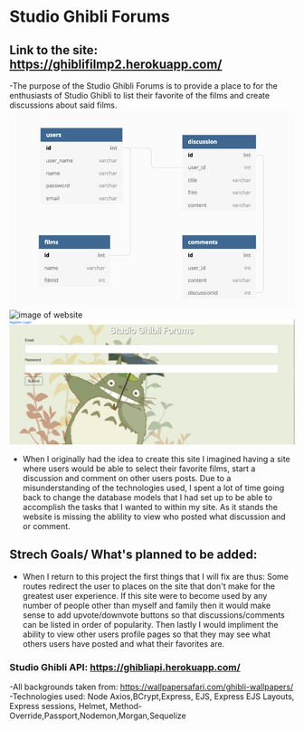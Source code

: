 # Studio Ghibli Forums
## Link to the site: https://ghiblifilmp2.herokuapp.com/
-The purpose of the Studio Ghibli Forums is to provide a place to for the enthusiasts of Studio Ghibli to list their favorite of the films and create discussions about said films.
![Route Chart and DB Models](public/images/DBWF.png)
![image of website](public/images/screenshot1.png)
![image of website2](public/images/screenshot2.png)
- When I originally had the idea to create this site I imagined having a site where users would be able to select their favorite films, start a discussion and comment on other users posts. Due to a misunderstanding of the technologies used, I spent a lot of time going back to change the database models that I had set up to be able to accomplish the tasks that I wanted to within my site. As it stands the website is missing the ablility to view who posted what discussion and or comment.
## Strech Goals/ What's planned to be added:
- When I return to this project the first things that I will fix are thus: Some routes redirect the user to places on the site that don't make for the greatest user experience. If this site were to become used by any number of people other than myself and family then it would make sense to add upvote/downvote buttons so that discussions/comments can be listed in order of popularity. Then lastly I would impliment the ability to view other users profile pages so that they may see what others users have posted and what their favorites are.
### Studio Ghibli API: https://ghibliapi.herokuapp.com/
-All backgrounds taken from: https://wallpapersafari.com/ghibli-wallpapers/
-Technologies used: Node Axios,BCrypt,Express, EJS, Express EJS Layouts, Express sessions, Helmet, Method-Override,Passport,Nodemon,Morgan,Sequelize
